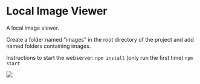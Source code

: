 # Local Image Viewer

A local image viewer.

Create a folder named "images" in the root directory of the project and add named folders containing images.

Instructions to start the webserver:
`npm install` (only run the first time)
`npm start`

<img src="assets/images/readme.png">